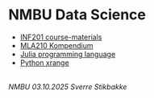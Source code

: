 # NMBU Data Science

- [INF201 course-materials](https://gitlab.com/nmbu.no/emner/inf201/h2025/inf201-course-materials)
- [MLA210 Kompendium](https://mla210-7e7329.gitlab.io/)
- [Julia programming language](julia.md)
- [Python xrange](xrange.html)

\
_NMBU 03.10.2025 Sverre Stikbakke_
